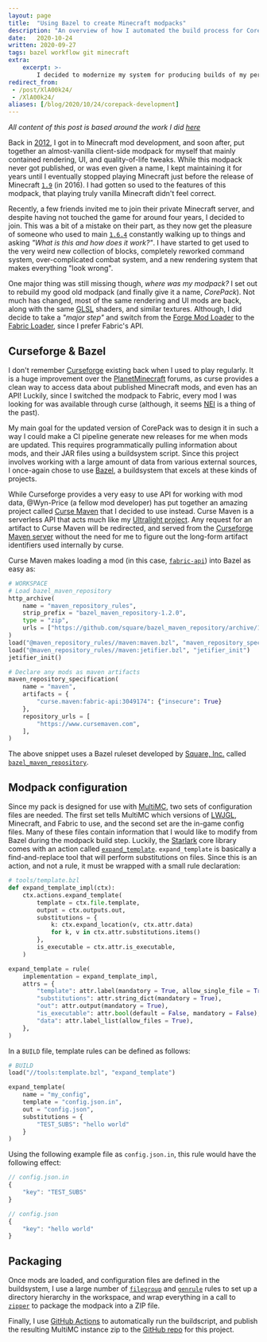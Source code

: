 ```yaml
---
layout: page
title:  "Using Bazel to create Minecraft modpacks"
description: "An overview of how I automated the build process for CorePack"
date:   2020-10-24
written: 2020-09-27
tags: bazel workflow git minecraft
extra:
    excerpt: >-
        I decided to modernize my system for producing builds of my personal Minecraft modpack using the Bazel buildsystem.
redirect_from: 
 - /post/XlA00k24/
 - /XlA00k24/
aliases: [/blog/2020/10/24/corepack-development]
---
```


*All content of this post is based around the work I did [here](https://github.com/Ewpratten/corepack)*

Back in [2012](https://minecraft.gamepedia.com/Java_Edition_1.2.5), I got in to Minecraft mod development, and soon after, put together an almost-vanilla client-side modpack for myself that mainly contained rendering, UI, and quality-of-life tweaks. While this modpack never got published, or was even given a name, I kept maintaining it for years until I eventually stopped playing Minecraft just before the release of Minecraft [`1.9`](https://minecraft.gamepedia.com/Java_Edition_1.9) (in 2016). I had gotten so used to the features of this modpack, that playing truly vanilla Minecraft didn't feel correct.

Recently, a few friends invited me to join their private Minecraft server, and despite having not touched the game for around four years, I decided to join. This was a bit of a mistake on their part, as they now get the pleasure of someone who used to main [`1.6.4`](https://minecraft.gamepedia.com/Java_Edition_1.6.4) constantly walking up to things and asking *"What is this and how does it work?"*. I have started to get used to the very weird new collection of blocks, completely reworked command system, over-complicated combat system, and a new rendering system that makes everything "look wrong".

One major thing was still missing though, *where was my modpack?* I set out to rebuild my good old modpack (and finally give it a name, *CorePack*). Not much has changed, most of the same rendering and UI mods are back, along with the same [GLSL](https://en.wikipedia.org/wiki/OpenGL_Shading_Language) shaders, and similar textures. Although, I did decide to take a *"major step"* and switch from the [Forge Mod Loader](http://files.minecraftforge.net/) to the [Fabric Loader](https://fabricmc.net/), since I prefer Fabric's API. 

## Curseforge & Bazel

I don't remember [Curseforge](https://curseforge.com/) existing back when I used to play regularly. It is a huge improvement over the [PlanetMinecraft](https://www.planetminecraft.com/) forums, as curse provides a clean way to access data about published Minecraft mods, and even has an API! Luckily, since I switched the modpack to Fabric, every mod I was looking for was available through curse (although, it seems [NEI](https://www.curseforge.com/minecraft/mc-mods/notenoughitems) is a thing of the past).

My main goal for the updated version of CorePack was to design it in such a way I could make a CI pipeline generate new releases for me when mods are updated. This requires programmatically pulling information about mods, and their JAR files using a buildsystem script. Since this project involves working with a large amount of data from various external sources, I once-again chose to use [Bazel](https://bazel.build), a buildsystem that excels at these kinds of projects.

While Curseforge provides a very easy to use API for working with mod data, @Wyn-Price (a fellow mod developer) has put together an amazing project called [Curse Maven](https://www.cursemaven.com/) that I decided to use instead. Curse Maven is a serverless API that acts much like my [Ultralight project](/blog/2020/09/17/ultralight-writeup). Any request for an artifact to Curse Maven will be redirected, and served from the [Curseforge Maven server](https://authors.curseforge.com/knowledge-base/projects/529-api#Maven) without the need for me to figure out the long-form artifact identifiers used internally by curse.

Curse Maven makes loading a mod (in this case, [`fabric-api`](https://www.curseforge.com/minecraft/mc-mods/fabric-api)) into Bazel as easy as:

```python
# WORKSPACE
# Load bazel_maven_repository
http_archive(
    name = "maven_repository_rules",
    strip_prefix = "bazel_maven_repository-1.2.0",
    type = "zip",
    urls = ["https://github.com/square/bazel_maven_repository/archive/1.2.0.zip"],
)
load("@maven_repository_rules//maven:maven.bzl", "maven_repository_specification")
load("@maven_repository_rules//maven:jetifier.bzl", "jetifier_init")
jetifier_init()

# Declare any mods as maven artifacts
maven_repository_specification(
    name = "maven",
    artifacts = {
        "curse.maven:fabric-api:3049174": {"insecure": True}
    },
    repository_urls = [
        "https://www.cursemaven.com",
    ],
)
```

The above snippet uses a Bazel ruleset developed by [Square, Inc.](https://squareup.com/ca/en) called [`bazel_maven_repository`](https://github.com/square/bazel_maven_repository). 

## Modpack configuration

Since my pack is designed for use with [MultiMC](https://multimc.org/), two sets of configuration files are needed. The first set tells MultiMC which versions of [LWJGL](https://www.lwjgl.org/), Minecraft, and Fabric to use, and the second set are the in-game config files. Many of these files contain information that I would like to modify from Bazel during the modpack build step. Luckily, the [Starlark](https://docs.bazel.build/versions/master/skylark/language.html) core library comes with an action called [`expand_template`](https://docs.bazel.build/versions/2.0.0/skylark/lib/actions.html#expand_template). `expand_template` is basically a find-and-replace tool that will perform substitutions on files. Since this is an action, and not a rule, it must be wrapped with a small rule declaration:

```python
# tools/template.bzl
def expand_template_impl(ctx):
    ctx.actions.expand_template(
        template = ctx.file.template,
        output = ctx.outputs.out,
        substitutions = {
            k: ctx.expand_location(v, ctx.attr.data)
            for k, v in ctx.attr.substitutions.items()
        },
        is_executable = ctx.attr.is_executable,
    )

expand_template = rule(
    implementation = expand_template_impl,
    attrs = {
        "template": attr.label(mandatory = True, allow_single_file = True),
        "substitutions": attr.string_dict(mandatory = True),
        "out": attr.output(mandatory = True),
        "is_executable": attr.bool(default = False, mandatory = False),
        "data": attr.label_list(allow_files = True),
    },
)
```

In a `BUILD` file, template rules can be defined as follows:

```python
# BUILD
load("//tools:template.bzl", "expand_template")

expand_template(
    name = "my_config",
    template = "config.json.in",
    out = "config.json",
    substitutions = {
        "TEST_SUBS": "hello world"
    }
)
```

Using the following example file as `config.json.in`, this rule would have the following effect:

```js
// config.json.in
{
    "key": "TEST_SUBS"
}

// config.json
{
    "key": "hello world"
}
```


## Packaging

Once mods are loaded, and configuration files are defined in the buildsystem, I use a large number of [`filegroup`](https://docs.bazel.build/versions/master/be/general.html#filegroup) and [`genrule`](https://docs.bazel.build/versions/master/be/general.html#genrule) rules to set up a directory hierarchy in the workspace, and wrap everything in a call to [`zipper`](https://sourcegraph.com/github.com/v2ray/ext/-/blob/bazel/zip.bzl#L23:25) to package the modpack into a ZIP file.

Finally, I use [GitHub Actions](https://github.com/features/actions) to automatically run the buildscript, and publish the resulting MultiMC instance zip to the [GitHub repo](https://github.com/Ewpratten/corepack) for this project.